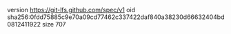 version https://git-lfs.github.com/spec/v1
oid sha256:0fdd75885c9e70a09cd77462c337422daf840a38230d66632404bd0812411922
size 707
